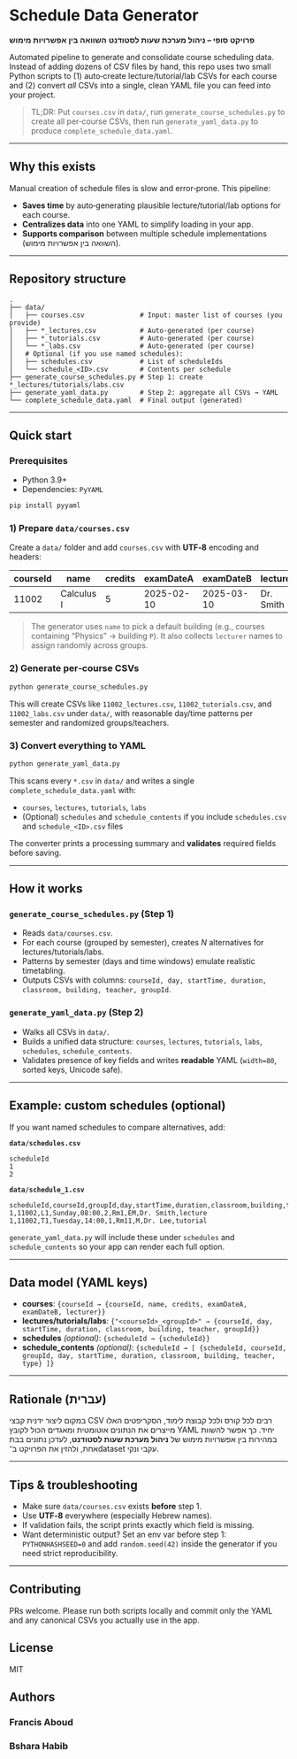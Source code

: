 # Schedule Data Generator

**פרויקט סופי – ניהול מערכת שעות לסטודנט**
**השוואה בין אפשרויות מימוש**

Automated pipeline to generate and consolidate course scheduling data. Instead of adding dozens of CSV files by hand, this repo uses two small Python scripts to (1) auto‑create lecture/tutorial/lab CSVs for each course and (2) convert *all* CSVs into a single, clean YAML file you can feed into your project.

> TL;DR: Put `courses.csv` in `data/`, run `generate_course_schedules.py` to create all per‑course CSVs, then run `generate_yaml_data.py` to produce `complete_schedule_data.yaml`.

---

## Why this exists

Manual creation of schedule files is slow and error‑prone. This pipeline:

* **Saves time** by auto‑generating plausible lecture/tutorial/lab options for each course.
* **Centralizes data** into one YAML to simplify loading in your app.
* **Supports comparison** between multiple schedule implementations (השוואה בין אפשרויות מימוש).

---

## Repository structure

```plaintext
.
├── data/
│   ├── courses.csv              # Input: master list of courses (you provide)
│   ├── *_lectures.csv           # Auto-generated (per course)
│   ├── *_tutorials.csv          # Auto-generated (per course)
│   └── *_labs.csv               # Auto-generated (per course)
│   # Optional (if you use named schedules):
│   ├── schedules.csv            # List of scheduleIds
│   └── schedule_<ID>.csv        # Contents per schedule
├── generate_course_schedules.py # Step 1: create *_lectures/tutorials/labs.csv
├── generate_yaml_data.py        # Step 2: aggregate all CSVs → YAML
└── complete_schedule_data.yaml  # Final output (generated)
```

---

## Quick start

### Prerequisites

* Python 3.9+
* Dependencies: `PyYAML`

```bash
pip install pyyaml
```

### 1) Prepare `data/courses.csv`

Create a `data/` folder and add `courses.csv` with **UTF‑8** encoding and headers:

| courseId | name       | credits | examDateA  | examDateB  | lecturer  |
| -------- | ---------- | ------- | ---------- | ---------- | --------- |
| 11002    | Calculus I | 5       | 2025-02-10 | 2025-03-10 | Dr. Smith |

> The generator uses `name` to pick a default building (e.g., courses containing “Physics” → building `P`). It also collects `lecturer` names to assign randomly across groups.

### 2) Generate per‑course CSVs

```bash
python generate_course_schedules.py
```

This will create CSVs like `11002_lectures.csv`, `11002_tutorials.csv`, and `11002_labs.csv` under `data/`, with reasonable day/time patterns per semester and randomized groups/teachers.

### 3) Convert everything to YAML

```bash
python generate_yaml_data.py
```

This scans every `*.csv` in `data/` and writes a single `complete_schedule_data.yaml` with:

* `courses`, `lectures`, `tutorials`, `labs`
* (Optional) `schedules` and `schedule_contents` if you include `schedules.csv` and `schedule_<ID>.csv` files

The converter prints a processing summary and **validates** required fields before saving.

---

## How it works

### `generate_course_schedules.py` (Step 1)

* Reads `data/courses.csv`.
* For each course (grouped by semester), creates *N* alternatives for lectures/tutorials/labs.
* Patterns by semester (days and time windows) emulate realistic timetabling.
* Outputs CSVs with columns: `courseId, day, startTime, duration, classroom, building, teacher, groupId`.

### `generate_yaml_data.py` (Step 2)

* Walks all CSVs in `data/`.
* Builds a unified data structure: `courses`, `lectures`, `tutorials`, `labs`, `schedules`, `schedule_contents`.
* Validates presence of key fields and writes **readable** YAML (`width=80`, sorted keys, Unicode safe).

---

## Example: custom schedules (optional)

If you want named schedules to compare alternatives, add:

**`data/schedules.csv`**

```csv
scheduleId
1
2
```

**`data/schedule_1.csv`**

```csv
scheduleId,courseId,groupId,day,startTime,duration,classroom,building,teacher,type
1,11002,L1,Sunday,08:00,2,Rm1,EM,Dr. Smith,lecture
1,11002,T1,Tuesday,14:00,1,Rm11,M,Dr. Lee,tutorial
```

`generate_yaml_data.py` will include these under `schedules` and `schedule_contents` so your app can render each full option.

---

## Data model (YAML keys)

* **courses**: `{courseId → {courseId, name, credits, examDateA, examDateB, lecturer}}`
* **lectures/tutorials/labs**: `{"<courseId>_<groupId>" → {courseId, day, startTime, duration, classroom, building, teacher, groupId}}`
* **schedules** *(optional)*: `{scheduleId → {scheduleId}}`
* **schedule\_contents** *(optional)*: `{scheduleId → [ {scheduleId, courseId, groupId, day, startTime, duration, classroom, building, teacher, type} ]}`

---

## Rationale (עברית)

במקום ליצור ידנית קבצי CSV רבים לכל קורס ולכל קבוצת לימוד, הסקריפטים האלו מייצרים את הנתונים אוטומטית ומאגדים הכול לקובץ YAML יחיד. כך אפשר להשוות במהירות בין אפשרויות מימוש של **ניהול מערכת שעות לסטודנט**, לעדכן נתונים בבת אחת, ולהזין את הפרויקט ב־dataset עקבי ונקי.

---

## Tips & troubleshooting

* Make sure `data/courses.csv` exists **before** step 1.
* Use **UTF‑8** everywhere (especially Hebrew names).
* If validation fails, the script prints exactly which field is missing.
* Want deterministic output? Set an env var before step 1: `PYTHONHASHSEED=0` and add `random.seed(42)` inside the generator if you need strict reproducibility.

---

## Contributing

PRs welcome. Please run both scripts locally and commit only the YAML and any canonical CSVs you actually use in the app.

## License

MIT

## Authors

### **Francis Aboud**

### **Bshara Habib**
